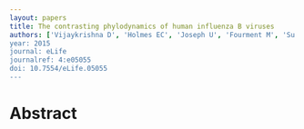 ```yaml
---
layout: papers
title: The contrasting phylodynamics of human influenza B viruses
authors: ['Vijaykrishna D', 'Holmes EC', 'Joseph U', 'Fourment M', 'Su YCF', 'Halpin R', 'Lee RTC', 'Deng YM', 'Gunalan V', 'Lin X', 'Stockwell TB', 'Fedorova NB', 'Zhou B', 'Spirason N', 'Kuhnert D', 'Boskova V', 'Stadler T', 'Costa AM', Dwyer DE', 'Huang QS', 'Jennings LC', 'Rawlinson W', 'Sullivan SG', 'Hurt AC', 'Maurer-Stroh S', 'Wentworth DE', 'Smith GJD', 'Barr I']
year: 2015
journal: eLife
journalref: 4:e05055
doi: 10.7554/eLife.05055
---
```


# Abstract

